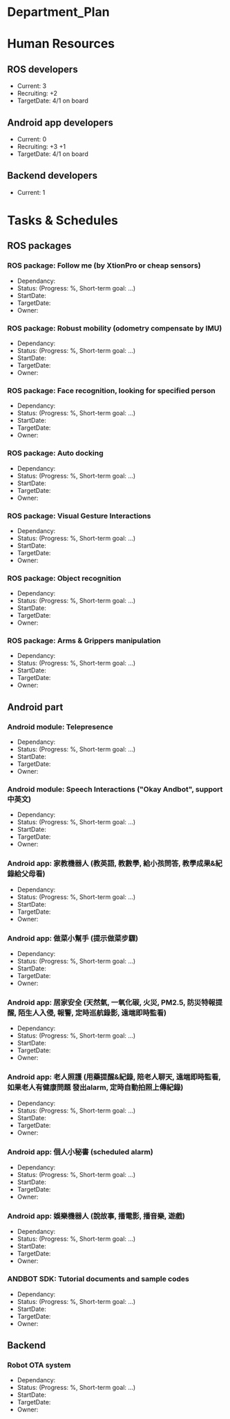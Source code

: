 # Department_Plan

# Human Resources
## ROS developers
* Current: 3
* Recruiting: +2
 * TargetDate: 4/1 on board

## Android app developers
* Current: 0
* Recruiting: +3 +1
 * TargetDate: 4/1 on board 

## Backend developers
* Current: 1

# Tasks & Schedules
## ROS packages
### ROS package: Follow me (by XtionPro or cheap sensors)
* Dependancy: 
* Status: (Progress: %, Short-term goal: ...)
* StartDate:
* TargetDate:
* Owner:

### ROS package: Robust mobility (odometry compensate by IMU)
* Dependancy: 
* Status: (Progress: %, Short-term goal: ...)
* StartDate:
* TargetDate:
* Owner:

### ROS package: Face recognition, looking for specified person
* Dependancy: 
* Status: (Progress: %, Short-term goal: ...)
* StartDate:
* TargetDate:
* Owner:

### ROS package: Auto docking
* Dependancy: 
* Status: (Progress: %, Short-term goal: ...)
* StartDate:
* TargetDate:
* Owner:

### ROS package: Visual Gesture Interactions
* Dependancy: 
* Status: (Progress: %, Short-term goal: ...)
* StartDate:
* TargetDate:
* Owner:

### ROS package: Object recognition
* Dependancy: 
* Status: (Progress: %, Short-term goal: ...)
* StartDate:
* TargetDate:
* Owner:

### ROS package: Arms & Grippers manipulation
* Dependancy: 
* Status: (Progress: %, Short-term goal: ...)
* StartDate:
* TargetDate:
* Owner:

## Android part
### Android module: Telepresence
* Dependancy: 
* Status: (Progress: %, Short-term goal: ...)
* StartDate:
* TargetDate:
* Owner:

### Android module: Speech Interactions ("Okay Andbot", support 中英文)
* Dependancy: 
* Status: (Progress: %, Short-term goal: ...)
* StartDate:
* TargetDate:
* Owner:

### Android app: 家教機器人 (教英語, 教數學, 給小孩問答, 教學成果&紀錄給父母看)
* Dependancy: 
* Status: (Progress: %, Short-term goal: ...)
* StartDate:
* TargetDate:
* Owner:

### Android app: 做菜小幫手 (提示做菜步驟)
* Dependancy: 
* Status: (Progress: %, Short-term goal: ...)
* StartDate:
* TargetDate:
* Owner:

### Android app: 居家安全 (天然氣, 一氧化碳, 火災, PM2.5, 防災特報提醒, 陌生人入侵, 報警, 定時巡航錄影, 遠端即時監看)
* Dependancy: 
* Status: (Progress: %, Short-term goal: ...)
* StartDate:
* TargetDate:
* Owner:

### Android app: 老人照護 (用藥提醒&紀錄, 陪老人聊天, 遠端即時監看, 如果老人有健康問題 發出alarm, 定時自動拍照上傳紀錄)
* Dependancy: 
* Status: (Progress: %, Short-term goal: ...)
* StartDate:
* TargetDate:
* Owner:

### Android app: 個人小秘書 (scheduled alarm)
* Dependancy: 
* Status: (Progress: %, Short-term goal: ...)
* StartDate:
* TargetDate:
* Owner:

### Android app: 娛樂機器人 (說故事, 播電影, 播音樂, 遊戲)
* Dependancy: 
* Status: (Progress: %, Short-term goal: ...)
* StartDate:
* TargetDate:
* Owner:

### ANDBOT SDK: Tutorial documents and sample codes 
* Dependancy: 
* Status: (Progress: %, Short-term goal: ...)
* StartDate:
* TargetDate:
* Owner:

## Backend
### Robot OTA system
* Dependancy: 
* Status: (Progress: %, Short-term goal: ...)
* StartDate:
* TargetDate:
* Owner:




